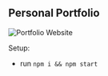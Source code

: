 ## Personal Portfolio

![Portfolio Website](https://i.ibb.co/WgPMpts/image.png)


Setup:
- run ```npm i && npm start```
